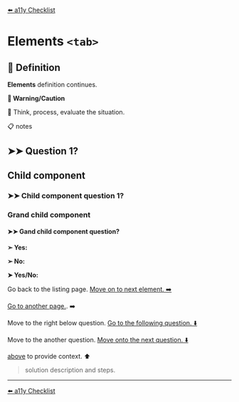 [⬅️ a11y Checklist](a11y-checklist.md)

# Elements `<tab>`

## 📖 Definition

**Elements** definition continues.

**🛑 Warning/Caution**

🤔 Think, process, evaluate the situation.

📋 notes

## ➤➤ Question 1?

<a name="child-component"></a>
## Child component

### ➤➤ Child component question 1?


<a name="grand-child-component"></a>
### Grand child component 

#### ➤➤ Gand child component question?


**➣ Yes:** 

**➢ No:** 

**➤ Yes/No:** 


Go back to the listing page.
[Move on to next element. ➡️](a11y-checklist.md)

[Go to another page.](page.md). ➡️

Move to the right below question. 
[Go to the following question. ⬇️](#anchor)

Move to the another question.
[Move onto the next question. ⬇️](#anchor) 

[above](#context) to provide context. ⬆️

> solution description and steps.


---
[⬅️ a11y Checklist](a11y-checklist.md)